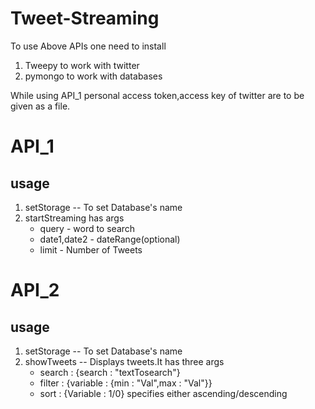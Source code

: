# Tweet-Streaming

To use Above APIs one need to install
1. Tweepy to work with twitter
2. pymongo to work with databases

While using API_1 personal access token,access key of twitter are to be given as a file.

# API_1

## usage
1. setStorage -- To set Database's name
2. startStreaming has args
   * query - word to search
   * date1,date2 - dateRange(optional)
   * limit - Number of Tweets
# API_2

## usage
1. setStorage -- To set Database's name
2. showTweets -- Displays tweets.It has three args
    * search : {search : "textTosearch"}
    * filter : {variable : {min : "Val",max : "Val"}}
    * sort : {Variable : 1/0} specifies either ascending/descending
